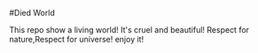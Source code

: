 #Died World

This repo show a living world!
It's cruel and beautiful!
Respect for nature,Respect for universe!
enjoy it!

